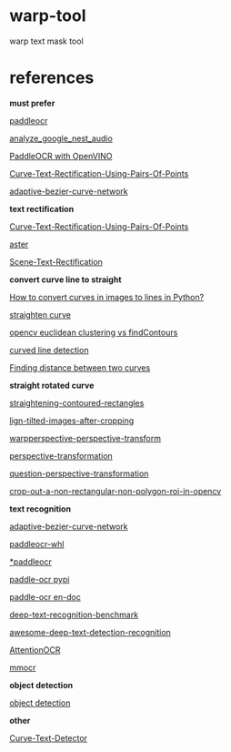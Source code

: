 # warp-tool
warp text mask tool

# references

**must prefer**

[paddleocr](https://github.com/PaddlePaddle/PaddleOCR/blob/release/2.6/paddleocr.py)

[analyze_google_nest_audio](https://mlserver.greystonevn.com/daotran/ml-ggnonphone/-/blob/master/controllers/analyze_google_nest_audio.py)

[PaddleOCR with OpenVINO](https://aistudio.baidu.com/aistudio/projectdetail/3679064?channelType=0&channel=0)

[Curve-Text-Rectification-Using-Pairs-Of-Points](https://github.com/frotms/Curve-Text-Rectification-Using-Pairs-Of-Points)

[adaptive-bezier-curve-network](https://www.kaggle.com/code/ipythonx/scene-text-spotting-adaptive-bezier-curve-network)

**text rectification**

[Curve-Text-Rectification-Using-Pairs-Of-Points](https://github.com/frotms/Curve-Text-Rectification-Using-Pairs-Of-Points)

[aster](https://github.com/ChuongLoc/aster)

[Scene-Text-Rectification](https://github.com/taeho-kil/Scene-Text-Rectification)

[]()

**convert curve line to straight**

[How to convert curves in images to lines in Python?](https://stackoverflow.com/questions/61725926/how-to-convert-curves-in-images-to-lines-in-python)

[straighten curve](https://imagej.nih.gov/ij/plugins/straighten.html)

[opencv euclidean clustering vs findContours](https://stackoverflow.com/questions/33825249/opencv-euclidean-clustering-vs-findcontours)

[curved line detection](https://answers.opencv.org/question/75287/curved-line-detection/)

[Finding distance between two curves](https://answers.opencv.org/question/129819/finding-distance-between-two-curves/)

**straight rotated curve**

[straightening-contoured-rectangles](https://stackoverflow.com/questions/42879716/straightening-contoured-rectangles-in-opencv-python)

[lign-tilted-images-after-cropping](https://stackoverflow.com/questions/56459002/how-to-detect-and-align-tilted-images-after-cropping)

[warpperspective-perspective-transform](https://stackoverflow.com/questions/45717277/opencv-understanding-warpperspective-perspective-transform)

[perspective-transformation](https://www.geeksforgeeks.org/perspective-transformation-python-opencv/)

[question-perspective-transformation](https://forum.opencv.org/t/perspective-transformation/9755)

[crop-out-a-non-rectangular-non-polygon-roi-in-opencv](https://stackoverflow.com/questions/60950538/how-should-i-crop-out-a-non-rectangular-non-polygon-roi-in-opencv)

**text recognition**

[adaptive-bezier-curve-network](https://www.kaggle.com/code/ipythonx/scene-text-spotting-adaptive-bezier-curve-network)

[paddleocr-whl](https://github.com/Mushroomcat9998/PaddleOCR/blob/main/doc/doc_en/whl_en.md)

[*paddleocr](https://github.com/PaddlePaddle/PaddleOCR/blob/release/2.6/paddleocr.py)

[paddle-ocr pypi](https://pypi.org/project/paddleocr/)

[paddle-ocr en-doc](https://github.com/PaddlePaddle/PaddleOCR/tree/release/2.6/doc/doc_en)

[deep-text-recognition-benchmark](https://github.com/clovaai/deep-text-recognition-benchmark)

[awesome-deep-text-detection-recognition](https://github.com/hwalsuklee/awesome-deep-text-detection-recognition)

[AttentionOCR](https://github.com/zhang0jhon/AttentionOCR)

[mmocr](https://github.com/open-mmlab/mmocr)

**object detection**

[object detection](https://vgg.fiit.stuba.sk/category/examples/opencv-examples/object-detection/page/2/)

**other**

[Curve-Text-Detector](https://github.com/Yuliang-Liu/Curve-Text-Detector)

